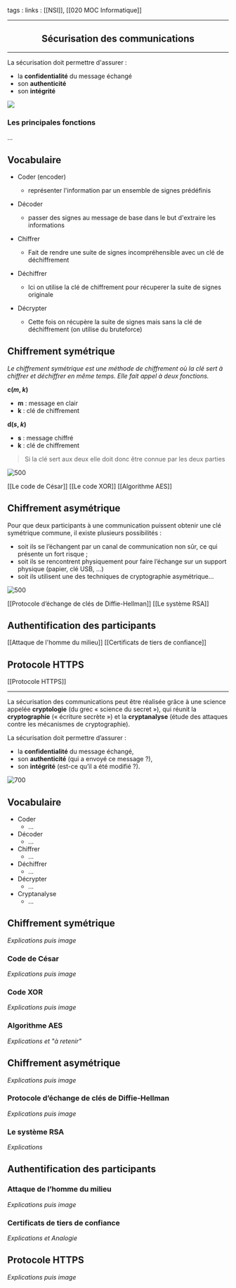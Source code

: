 tags : 
links : [[NSI]], [[020 MOC Informatique]]

****

<h2 style="text-align: center;"> Sécurisation des communications </h2>

****



La sécurisation doit permettre d'assurer :

- la **confidentialité** du message échangé
- son **authenticité**
- son **intégrité**


![](https://www.cnil.fr/sites/default/files/styles/contenu-generique-visuel/public/thumbnails/image/1_usages_0.png?itok=0IZNGUET)


### Les principales fonctions

...


## Vocabulaire

- Coder (encoder)
	- représenter l'information par un ensemble de signes prédéfinis

- Décoder
	- passer des signes au message de base dans le but d'extraire les informations

- Chiffrer
	- Fait de rendre une suite de signes incompréhensible avec un clé de déchiffrement

- Déchiffrer
	- Ici on utilise la clé de chiffrement pour récuperer la suite de signes originale

- Décrypter
	- Cette fois on récupère la suite de signes mais sans la clé de déchiffrement (on utilise du bruteforce)


## Chiffrement symétrique

*Le chiffrement symétrique est une méthode de chiffrement où la clé sert à chiffrer et déchiffrer en même temps. Elle fait appel à deux fonctions.*

**c(_m_, _k_)**

- **m** : message en clair
- **k** : clé de chiffrement

**d(_s_, _k_)**

- **s** : message chiffré
- **k** : clé de chiffrement

> Si la clé sert aux deux elle doit donc être connue par les deux parties


![500](https://info.blaisepascal.fr/wp-content/uploads/2021/07/drawit-diagram-7.png "drawit diagram")


[[Le code de César]]
[[Le code XOR]]
[[Algorithme AES]]


## Chiffrement asymétrique


Pour que deux participants à une communication puissent obtenir une clé symétrique commune, il existe plusieurs possibilités :

-   soit ils se l’échangent par un canal de communication non sûr, ce qui présente un fort risque ;
-   soit ils se rencontrent physiquement pour faire l’échange sur un support physique (papier, clé USB, …)
-   soit ils utilisent une des techniques de cryptographie asymétrique…

 ![500](https://info.blaisepascal.fr/wp-content/uploads/2021/07/drawit-diagram-8.png "drawit diagram")



[[Protocole d’échange de clés de Diffie-Hellman]]
[[Le système RSA]]

## Authentification des participants

[[Attaque de l'homme du milieu]]
[[Certificats de tiers de confiance]]

## Protocole HTTPS
[[Protocole HTTPS]]



---


La sécurisation des communications peut être réalisée grâce à une science appelée **cryptologie** (du grec « science du secret »), qui réunit la **cryptographie** (« écriture secrète ») et la **cryptanalyse** (étude des attaques contre les mécanismes de cryptographie).

La sécurisation doit permettre d’assurer :

-   la **confidentialité** du message échangé,
-   son **authenticité** (qui a envoyé ce message ?),
-   son **intégrité** (est-ce qu’il a été modifié ?).

![700](https://www.cnil.fr/sites/default/files/styles/contenu-generique-visuel/public/thumbnails/image/1_usages_0.png?itok=0IZNGUET)


## Vocabulaire
- Coder
	- ...
- Décoder
	- ...
- Chiffrer
	- ...
- Déchiffrer
	- ...
- Décrypter
	- ...
- Cryptanalyse
	- ...

## Chiffrement symétrique

*Explications puis image*

### Code de César

*Explications puis image*

### Code XOR

*Explications puis image*

### Algorithme AES

*Explications et "à retenir"*

## Chiffrement asymétrique

*Explications puis image*

### Protocole d’échange de clés de Diffie-Hellman

*Explications puis image*

### Le système RSA

*Explications*

## Authentification des participants

### Attaque de l’homme du milieu

*Explications puis image*

### Certificats de tiers de confiance

*Explications et Analogie*

## Protocole HTTPS

*Explications puis image*